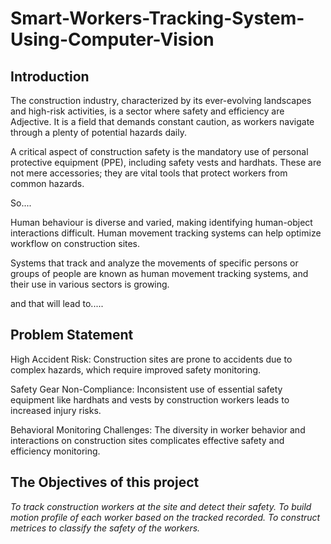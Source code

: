 # Smart-Workers-Tracking-System-Using-Computer-Vision

## Introduction
The construction industry, characterized by its ever-evolving landscapes and high-risk activities, is a sector where safety and efficiency are Adjective. It is a field that demands constant caution, as workers navigate through a plenty of potential hazards daily. 

A critical aspect of construction safety is the mandatory use of personal protective equipment (PPE), including safety vests and hardhats. These are not mere accessories; they are vital tools that protect workers from common hazards. 

So....

Human behaviour is diverse and varied, making identifying human-object interactions difficult. Human movement tracking systems can help optimize workflow on construction sites. 

Systems that track and analyze the movements of specific persons or groups of people are known as human movement tracking systems, and their use in various sectors is growing.

and that will lead to.....

## Problem Statement

High Accident Risk: Construction sites are prone to accidents due to complex hazards, which require improved safety monitoring.

Safety Gear Non-Compliance: Inconsistent use of essential safety equipment like hardhats and vests by construction workers leads to increased injury risks.

Behavioral Monitoring Challenges: The diversity in worker behavior and interactions on construction sites complicates effective safety and efficiency monitoring.


## The Objectives of this project

*To track construction workers at the site and detect their safety.
To build motion profile of each worker based on the tracked recorded.
To construct metrices to classify the safety of the workers.*
